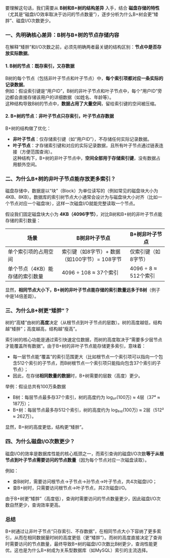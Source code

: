 要理解这句话，我们需要从 **B树和B+树的结构差异** 入手，结合 **磁盘存储的特性**（尤其是“磁盘I/O效率取决于访问的节点数量”），逐步分析为什么B+树会更“矮胖”、磁盘I/O次数更少。


### 一、先明确核心差异：B树与B+树的节点存储内容
在解释“矮胖”和I/O次数之前，必须先明确两者最关键的结构区别：**节点中是否存放实际数据**。

#### 1. B树的节点：既存索引，又存数据
B树的每个节点（包括非叶子节点和叶子节点）中，**每个索引项都对应一条实际的记录数据**。  
例如：假设索引键是“用户ID”，B树的非叶子节点和叶子节点中，每个“用户ID”旁边都会直接存储该用户的详细数据（如姓名、年龄等）。  
这种结构导致B树的节点中，**数据占用了大量空间**，留给索引键的空间被压缩。


#### 2. B+树的节点：非叶子节点只存索引，叶子节点存数据
B+树的结构做了优化：  
- **非叶子节点**：仅存储索引键（如“用户ID”），不存储任何实际记录数据。  
- **叶子节点**：才存储索引键和对应的实际记录数据，且所有叶子节点通过链表连接（方便范围查询）。  
这种结构下，B+树的非叶子节点中，**空间全部用于存储索引键**，没有数据占用额外空间。  


### 二、为什么B+树的非叶子节点能存放更多索引？
磁盘存储中，数据是以“块”（Block）为单位读写的（例如常见的磁盘块大小为4KB、8KB）。数据库的索引树节点大小通常会设计为与磁盘块大小对齐（比如一个节点对应一个磁盘块），这样一次磁盘I/O就能完整读取一个节点。  

假设我们固定磁盘块大小为 **4KB（4096字节）**，对比B树和B+树的非叶子节点能存储的索引数量：  

| 场景                | B树非叶子节点                          | B+树非叶子节点                          |
|---------------------|---------------------------------------|---------------------------------------|
| 单个索引项的占用空间 | 索引键（如8字节）+ 数据（如100字节）= 108字节 | 仅索引键（如8字节）                    |
| 单个节点（4KB）能存储的索引数量 | 4096 ÷ 108 ≈ 37个索引                | 4096 ÷ 8 ≈ 512个索引                  |

显然，**相同节点大小下，B+树的非叶子节点能存储的索引数量远多于B树**（例子中是14倍差距）。  


### 三、为什么B+树更“矮胖”？
树的“高矮”由树的**高度**决定（从根节点到叶子节点的层数）。树的高度越低，结构越“矮胖”；高度越高，结构越“瘦高”。  

索引树的核心功能是通过索引快速定位数据，而树的高度取决于“需要多少层节点才能覆盖所有数据”。由于B+树的非叶子节点能存储更多索引，意味着：  
- 每一层节点能“覆盖”的索引范围更大（比如根节点一个索引项可以指向一个包含512个索引的子节点，而B树根节点一个索引项只能指向包含37个索引的子节点）；  
- 因此，在存储**相同数量的数据**时，B+树需要的层数（高度）更少。  

举例：假设总共有100万条数据  
- B树：每层节点最多存37个索引，树的高度约为 log₃₇(100万) ≈ 4层（37⁴ ≈ 187万）；  
- B+树：每层节点最多存512个索引，树的高度约为 log₅₁₂(100万) ≈ 2层（512² ≈ 262万）。  

显然，B+树的高度更低，结构更“矮胖”。


### 四、为什么磁盘I/O次数更少？
磁盘I/O的效率是数据库性能的核心瓶颈之一，而索引查询的磁盘I/O次数**等于从根节点到叶子节点需要访问的节点数量**（因为每个节点对应一次磁盘读取）。  

例如：  
- 查B树时，需要访问根节点→子节点→孙节点→叶子节点，共4次磁盘I/O；  
- 查B+树时，只需要访问根节点→叶子节点，共2次磁盘I/O。  

由于B+树更“矮胖”（高度低），查询时需要访问的节点数量更少，因此磁盘I/O次数自然更少，查询效率更高。


### 总结
B+树通过让非叶子节点“只存索引、不存数据”，在相同节点大小下容纳了更多索引，从而在相同数据量时树的高度更低（更“矮胖”）。而树的高度直接决定了查询时需要访问的节点数量，最终导致B+树的磁盘I/O次数比B树更少，查询性能更优。这也是为什么B+树成为关系型数据库（如MySQL）索引的主流选择。